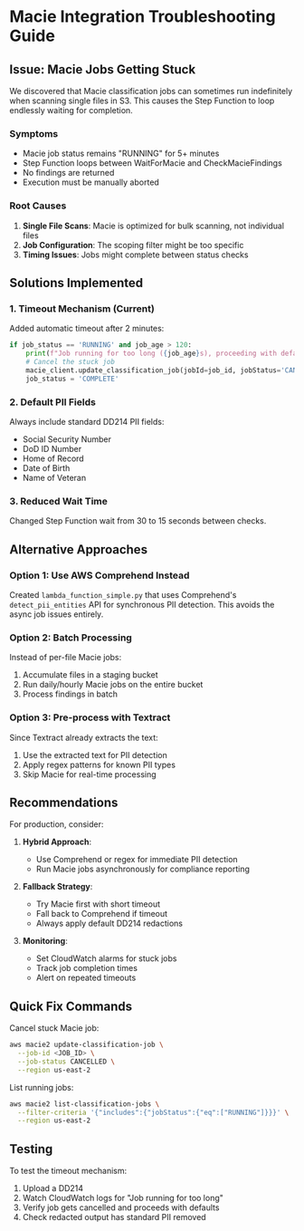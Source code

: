 # Macie Integration Troubleshooting Guide

## Issue: Macie Jobs Getting Stuck

We discovered that Macie classification jobs can sometimes run indefinitely when scanning single files in S3. This causes the Step Function to loop endlessly waiting for completion.

### Symptoms
- Macie job status remains "RUNNING" for 5+ minutes
- Step Function loops between WaitForMacie and CheckMacieFindings
- No findings are returned
- Execution must be manually aborted

### Root Causes
1. **Single File Scans**: Macie is optimized for bulk scanning, not individual files
2. **Job Configuration**: The scoping filter might be too specific
3. **Timing Issues**: Jobs might complete between status checks

## Solutions Implemented

### 1. Timeout Mechanism (Current)
Added automatic timeout after 2 minutes:
```python
if job_status == 'RUNNING' and job_age > 120:
    print(f"Job running for too long ({job_age}s), proceeding with default findings")
    # Cancel the stuck job
    macie_client.update_classification_job(jobId=job_id, jobStatus='CANCELLED')
    job_status = 'COMPLETE'
```

### 2. Default PII Fields
Always include standard DD214 PII fields:
- Social Security Number
- DoD ID Number  
- Home of Record
- Date of Birth
- Name of Veteran

### 3. Reduced Wait Time
Changed Step Function wait from 30 to 15 seconds between checks.

## Alternative Approaches

### Option 1: Use AWS Comprehend Instead
Created `lambda_function_simple.py` that uses Comprehend's `detect_pii_entities` API for synchronous PII detection. This avoids the async job issues entirely.

### Option 2: Batch Processing
Instead of per-file Macie jobs:
1. Accumulate files in a staging bucket
2. Run daily/hourly Macie jobs on the entire bucket
3. Process findings in batch

### Option 3: Pre-process with Textract
Since Textract already extracts the text:
1. Use the extracted text for PII detection
2. Apply regex patterns for known PII types
3. Skip Macie for real-time processing

## Recommendations

For production, consider:

1. **Hybrid Approach**: 
   - Use Comprehend or regex for immediate PII detection
   - Run Macie jobs asynchronously for compliance reporting
   
2. **Fallback Strategy**:
   - Try Macie first with short timeout
   - Fall back to Comprehend if timeout
   - Always apply default DD214 redactions

3. **Monitoring**:
   - Set CloudWatch alarms for stuck jobs
   - Track job completion times
   - Alert on repeated timeouts

## Quick Fix Commands

Cancel stuck Macie job:
```bash
aws macie2 update-classification-job \
  --job-id <JOB_ID> \
  --job-status CANCELLED \
  --region us-east-2
```

List running jobs:
```bash
aws macie2 list-classification-jobs \
  --filter-criteria '{"includes":{"jobStatus":{"eq":["RUNNING"]}}}' \
  --region us-east-2
```

## Testing
To test the timeout mechanism:
1. Upload a DD214
2. Watch CloudWatch logs for "Job running for too long"
3. Verify job gets cancelled and proceeds with defaults
4. Check redacted output has standard PII removed